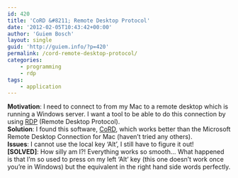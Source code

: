 ```yaml
---
id: 420
title: 'CoRD &#8211; Remote Desktop Protocol'
date: '2012-02-05T10:43:42+00:00'
author: 'Guiem Bosch'
layout: single
guid: 'http://guiem.info/?p=420'
permalink: /cord-remote-desktop-protocol/
categories:
    - programming
    - rdp
tags:
    - application
---
```


**Motivation**: I need to connect to from my Mac to a remote desktop which is running a Windows server. I want a tool to be able to do this connection by using [RDP](http://es.wikipedia.org/wiki/Remote_Desktop_Protocol) (Remote Desktop Protocol).  
**Solution**: I found this software, [CoRD](http://cord.sourceforge.net/index.html), which works better than the Microsoft Remote Desktop Connection for Mac (haven’t tried any others).  
**Issues**: I cannot use the local key ‘Alt’, I still have to figure it out!  
**\[SOLVED\]**: How silly am I?! Everything works so smooth… What happened is that I’m so used to press on my left ‘Alt’ key (this one doesn’t work once you’re in Windows) but the equivalent in the right hand side words perfectly.